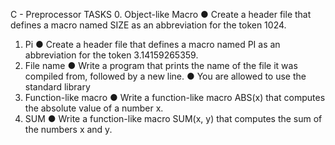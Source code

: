 C - Preprocessor
TASKS
0. Object-like Macro
● Create a header file that defines a macro named SIZE as an abbreviation for
the token 1024.
1. Pi
● Create a header file that defines a macro named PI as an abbreviation for the
token 3.14159265359.
2. File name
● Write a program that prints the name of the file it was compiled from, followed
by a new line.
● You are allowed to use the standard library
3. Function-like macro
● Write a function-like macro ABS(x) that computes the absolute value of a
number x.
4. SUM
● Write a function-like macro SUM(x, y) that computes the sum of the numbers
x and y.
